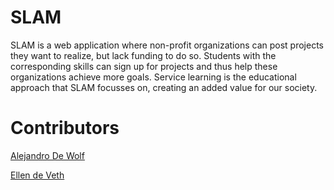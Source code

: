 # SLAM

SLAM is a web application where non-profit organizations can post projects they want to realize, but lack funding to do so.
Students with the corresponding skills can sign up for projects and thus help these organizations achieve more goals.
Service learning is the educational approach that SLAM focusses on, creating an added value for our society.

# Contributors

[Alejandro De Wolf](https://github.com/AlejandroDeWolf)

[Ellen de Veth](https://github.com/ellendeveth)
